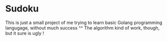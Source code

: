 # Sudoku

This is just a small project of me trying to learn basic Golang programming langugage, without much success ^^
The algorithm kind of work, though, but it sure is ugly !
